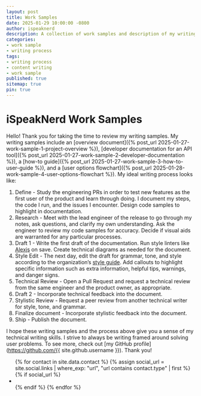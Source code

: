 ```yaml
---
layout: post
title: Work Samples
date: 2025-01-29 10:00:00 -0800
author: ispeaknerd
description: A collection of work samples and description of my writing process.
categories:
- work sample
- writing process
tags:
- writing process
- content writing
- work sample
published: true
sitemap: true
pin: true
---
```


# iSpeakNerd Work Samples

Hello! Thank you for taking the time to review my writing samples.
My writing samples include an [overview document]({% post_url 2025-01-27-work-sample-1-project-overview %}), [developer documentation for an API tool]({% post_url 2025-01-27-work-sample-2-developer-documentation %}), a [how-to guide]({% post_url 2025-01-27-work-sample-3-how-to-user-guide %}), and a [user options flowchart]({% post_url 2025-01-28-work-sample-4-user-options-flowchart %}).
My ideal writing process looks like:

1. Define - Study the engineering PRs in order to test new features as the first user of the product and learn through doing. I document my steps, the code I run, and the issues I encounter. Design code samples to highlight in documentation.
2. Research - Meet with the lead engineer of the release to go through my notes, ask questions, and clarify my own understanding. Ask the engineer to review my code samples for accuracy. Decide if visual aids are warranted for any particular processes.
3. Draft 1 - Write the first draft of the documentation. Run style linters like [Alexjs](https://alexjs.com/) on save. Create technical diagrams as needed for the document.
4. Style Edit - The next day, edit the draft for grammar, tone, and style according to the organization’s [style guide](https://developers.google.com/style/). Add callouts to highlight specific information such as extra information, helpful tips, warnings, and danger signs.
5. Technical Review - Open a Pull Request and request a technical review from the same engineer and the product owner, as appropriate.
6. Draft 2 - Incorporate technical feedback into the document.
7. Stylistic Review - Request a peer review from another technical writer for style, tone, and grammar.
8. Finalize document - Incorporate stylistic feedback into the document.
9. Ship - Publish the document.

I hope these writing samples and the process above give you a sense of my technical writing skills. I strive to always be writing framed around solving user problems. To see more, check out [my GitHub profile](https://github.com/{{ site.github.username }}). Thank you!

<div class="resume-contact-links">
  <ul class="list-inline">
  {% for contact in site.data.contact %}
    {% assign social_url = site.social.links | where_exp: "url", "url contains contact.type" | first %}
    {% if social_url %}
      <li class="list-inline-item">
      <a href="{{ social_url }}" {% unless contact.noblank %}target="_blank" rel="noopener noreferrer"{% endunless %} class="no-underline">
        <i class="{{ contact.icon }} resume-contact-icon"></i>
      </a>
      </li>
    {% endif %}
  {% endfor %}
  </ul>
</div>
